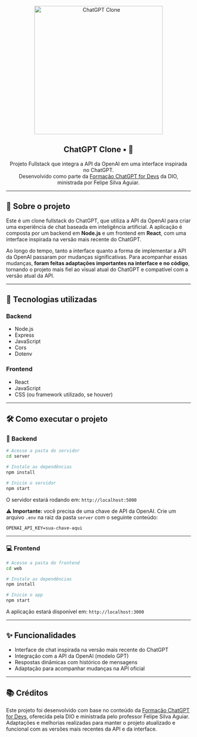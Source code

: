 <p align="center">
  <img src="https://imgur.com/npkT3Tw.png" width="350" alt="ChatGPT Clone">
</p>

<h2 align="center">
  ChatGPT Clone • 🤖
</h2>

<p align="center">
  Projeto Fullstack que integra a API da OpenAI em uma interface inspirada no ChatGPT.<br>
  Desenvolvido como parte da <a href="https://web.dio.me/track/formacao-chatgpt-devs" target="_blank">Formação ChatGPT for Devs</a> da DIO, ministrada por Felipe Silva Aguiar.
</p>

---

## 🧠 Sobre o projeto

Este é um clone fullstack do ChatGPT, que utiliza a API da OpenAI para criar uma experiência de chat baseada em inteligência artificial. A aplicação é composta por um backend em **Node.js** e um frontend em **React**, com uma interface inspirada na versão mais recente do ChatGPT.

Ao longo do tempo, tanto a interface quanto a forma de implementar a API da OpenAI passaram por mudanças significativas. Para acompanhar essas mudanças, **foram feitas adaptações importantes na interface e no código**, tornando o projeto mais fiel ao visual atual do ChatGPT e compatível com a versão atual da API.

---

## 🚀 Tecnologias utilizadas

### Backend
- Node.js
- Express
- JavaScript
- Cors
- Dotenv

### Frontend
- React
- JavaScript
- CSS (ou framework utilizado, se houver)

---

## 🛠 Como executar o projeto

### 🔧 Backend

```bash
# Acesse a pasta do servidor
cd server

# Instale as dependências
npm install

# Inicie o servidor
npm start
```

O servidor estará rodando em: `http://localhost:5000`

⚠️ **Importante:** você precisa de uma chave de API da OpenAI. Crie um arquivo `.env` na raiz da pasta `server` com o seguinte conteúdo:

```env
OPENAI_API_KEY=sua-chave-aqui
```

---

### 💻 Frontend

```bash
# Acesse a pasta do frontend
cd web

# Instale as dependências
npm install

# Inicie o app
npm start
```

A aplicação estará disponível em: `http://localhost:3000`

---

## ✨ Funcionalidades

- Interface de chat inspirada na versão mais recente do ChatGPT
- Integração com a API da OpenAI (modelo GPT)
- Respostas dinâmicas com histórico de mensagens
- Adaptação para acompanhar mudanças na API oficial

---

## 📚 Créditos

Este projeto foi desenvolvido com base no conteúdo da [Formação ChatGPT for Devs](https://web.dio.me/track/formacao-chatgpt-devs), oferecida pela DIO e ministrada pelo professor Felipe Silva Aguiar.  
Adaptações e melhorias realizadas para manter o projeto atualizado e funcional com as versões mais recentes da API e da interface.
